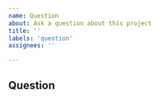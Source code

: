 ```yaml
---
name: Question
about: Ask a question about this project
title: ''
labels: 'question'
assignees: ''

---
```


## Question
<!--
Please provide a clear and concise description of your question.
-->
